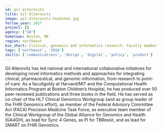 ```yaml
---
id: gil-alterovitz
title: Gil Alterovitz
image: gil-alterovitz-headshot.jpg
fellow_year: 2017
project: []
agency: ["VA"]
hometown: Boston, MA
region: northeast
bio_short: Clinical, genomics and informatics research. Faculty member at Harvard/MIT and the Computational Health Informatics Program at Boston Children’s Hospital
tags: ['northeast', '2018']
skills: ['communications', 'design', 'digital', 'policy', 'product']
---
```


Gil Alterovitz has led national and international collaborative initiatives for developing novel informatics methods and approaches for integrating clinical, pharmaceutical, and genomic information, from research to point-of-care.  As a facultgoldy at Harvard/MIT and the Computational Health Informatics Program at Boston Children’s Hospital, he has produced over 50 peer-reviewed publications and three books in the field.  He has served as co-chair of the HL7 Clinical Genomics Workgroup (and as group leader of the FHIR Genomics effort), as member of the Federal Advisory Committee Act (FACA) Precision Medicine Task Force, as executive team member of the Clinical Workgroup of the Global Alliance for Genomics and Health (GA4GH), as lead for Sync 4 Genes, as PI for TBResist, and as lead for SMART on FHIR Genomics.
